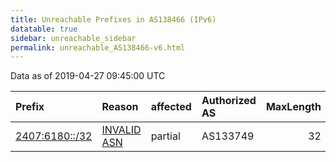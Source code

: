 ```yaml
---
title: Unreachable Prefixes in AS138466 (IPv6)
datatable: true
sidebar: unreachable_sidebar
permalink: unreachable_AS138466-v6.html
---
```


Data as of 2019-04-27 09:45:00 UTC


<div class="datatable-begin"></div>

| Prefix                                                 | Reason                                                                                                 | affected   | Authorized AS   |   MaxLength | Anchor                                       |   unreachable /48s |
|:-------------------------------------------------------|:-------------------------------------------------------------------------------------------------------|:-----------|:----------------|------------:|:---------------------------------------------|-------------------:|
| [2407:6180::/32](https://stat.ripe.net/2407:6180::/32) | [INVALID ASN](https://rpki-validator.ripe.net/announcement-preview?asn=AS138466&prefix=2407:6180::/32) | partial    | AS133749        |          32 | [APNIC](unreachable_APNIC_RPKI_Root-v6.html) |              65536 |

<div class="datatable-end"></div>